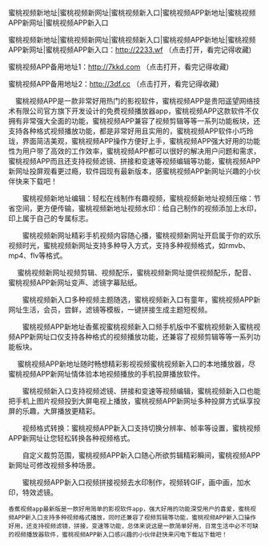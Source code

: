 蜜桃视频新地址|蜜桃视频新网址|蜜桃视频新入口|蜜桃视频APP新地址|蜜桃视频APP新网址|蜜桃视频APP新入口



蜜桃视频新地址|蜜桃视频新网址|蜜桃视频新入口|蜜桃视频APP新地址|蜜桃视频APP新网址|蜜桃视频APP新入口：http://2233.wf  （点击打开，看完记得收藏)

蜜桃视频APP备用地址1：http://7kkd.com  （点击打开，看完记得收藏)

蜜桃视频APP备用地址2：http://3df.cc    （点击打开，看完记得收藏)


　蜜桃视频APP是一款非常好用热门的影视软件，蜜桃视频APP是贵阳遥望网络技术有限公司官方旗下开发设计的免费视频播放器app，蜜桃视频APP这款软件不仅拥有非常强大全面的功能，蜜桃视频APP兼容了视频剪辑等等一系列功能板块，还支持各种格式视频播放功能，都是非常好用且实用的，蜜桃视频APP软件小巧玲珑，界面简洁美观，蜜桃视频APP操作方便好上手，蜜桃视频APP强大好用的功能性为用户带了高效的工作效率，蜜桃视频APP都可以很好的解决用户问题和需求，蜜桃视频APP而且还支持视频滤镜、拼接和变速等视频编辑等功能，蜜桃视频APP新网址投屏观看更过瘾，软件园现有最新版本，感蜜桃视频APP新网址兴趣的小伙伴快来下载吧！

　　蜜桃视频新地址编辑：轻松在线制作有趣视频，蜜桃视频新地址视频压缩：节省空间，更方便传输，蜜桃视频新地址视频水印：给自己制作的视频添加上水印，印上属于自己的专属标志。

　　蜜桃视频新网址精彩手机视频内容随心播，蜜桃视频新网址开启属于你的欢乐视频时光，蜜桃视频新网址支持多种导入方式，支持多种视频格式，如rmvb、mp4、flv等格式。

　  蜜桃视频新网址视频剪辑、视频配乐，蜜桃视频新网址提供视频配乐，配音、蜜桃视频APP新网址变声、滤镜字幕贴纸。

　　蜜桃视频新入口多种视频主题随选，蜜桃视频新入口有童年，蜜桃视频APP新网址生活，会员，尝鲜，滤镜等模板，一键拼接生成主题短枧频。

　　蜜桃视频APP新地址香蕉视蜜桃视频新入口频手机版中不蜜桃视频新入蜜桃视频APP新网址口仅支持各种格式的视频播放功能，还兼容了视频剪辑等等一系列功能板块。

　  蜜桃视频APP新地址随时畅想精彩影视视频蜜桃视频新入口的本地播放器，尽蜜桃视频APP新网址情体验本地视频播放的手机投屏播放软件。

　　蜜桃视频新入口支持视频滤镜、拼接和变速等视频编辑，蜜桃视频新入口也能把手机上图片视频投到大屏电视上播放，蜜桃视频APP新网址多种投屏方式纵享投屏的乐趣，大屏播放更精彩。

　　视频格式转换：蜜桃视频APP新入口支持切换分辨率、帧率等设置，蜜桃视频APP新网址让您轻松转换各种视频格式。

　　自定义裁剪范围，蜜桃视频APP新入口随心所欲剪辑精彩瞬间，蜜桃视频APP新网址可修改视频多种场景。

　　蜜桃视频APP新入口视频拼接视频去水印制作，视频转GIF，画中画，加水印，特效滤镜。
    
    香蕉视频app最新版是一款好用简单的影视软件app，强大好用的功能深受用户的喜爱，蜜桃视频APP新入口支持多种视频格式播放，同时还兼容了视频剪辑等功能，蜜桃视频APP新入口操作好用，还支持视频滤镜，拼接，变速等功能，总体来说这是一款简单好用，日常生活中必不可缺的视频播放器软件，蜜桃视频APP新入口感兴趣的小伙伴赶快来闪电下载站下载吧！

 



